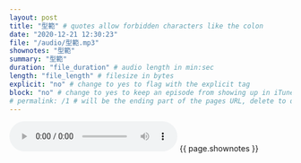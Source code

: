 ```yaml
---
layout: post
title: "型範" # quotes allow forbidden characters like the colon
date: "2020-12-21 12:30:23"
file: "/audio/型範.mp3"
shownotes: "型範"
summary: "型範"
duration: "file_duration" # audio length in min:sec
length: "file_length" # filesize in bytes
explicit: "no" # change to yes to flag with the explicit tag
block: "no" # change to yes to keep an episode from showing up in iTunes
# permalink: /1 # will be the ending part of the pages URL, delete to default to the title
---
```


<audio controls>
<source src="{{site.url}}{{site.baseurl}}{{ page.file }}" type="audio/x-mp3">
Your browser does not support the audio element.
</audio>
{{ page.shownotes }}
